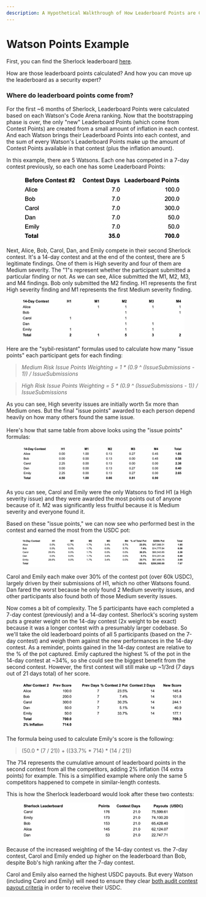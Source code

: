 ```yaml
---
description: A Hypothetical Walkthrough of How Leaderboard Points are Calculated
---
```


# Watson Points Example

First, you can find the Sherlock leaderboard [here](https://app.sherlock.xyz/audits/leaderboard).&#x20;

How are those leaderboard points calculated? And how you can move up the leaderboard as a security expert?

### **Where do leaderboard points come from?**

For the first \~6 months of Sherlock, Leaderboard Points were calculated based on each Watson's Code Arena ranking. Now that the bootstrapping phase is over, the only "new" Leaderboard Points (which come from Contest Points) are created from a small amount of inflation in each contest. And each Watson brings their Leaderboard Points into each contest, and the sum of every Watson's Leaderboard Points make up the amount of Contest Points available in that contest (plus the inflation amount).&#x20;

In this example, there are 5 Watsons. Each one has competed in a 7-day contest previously, so each one has some Leaderboard Points:

<figure><img src="../../.gitbook/assets/image (13).png" alt=""><figcaption></figcaption></figure>

Next, Alice, Bob, Carol, Dan, and Emily compete in their second Sherlock contest. It's a 14-day contest and at the end of the contest, there are 5 legitimate findings. One of them is High severity and four of them are Medium severity. The "1"s represent whether the participant submitted a particular finding or not. As we can see, Alice submitted the M1, M2, M3, and M4 findings. Bob only submitted the M2 finding. H1 represents the first High severity finding and M1 represents the first Medium severity finding.&#x20;

<figure><img src="../../.gitbook/assets/image (16).png" alt=""><figcaption></figcaption></figure>

Here are the "sybil-resistant" formulas used to calculate how many "issue points" each participant gets for each finding:

> _Medium Risk Issue Points Weighting = 1 \* (0.9 ^ (IssueSubmissions - 1)) / IssueSubmissions_

> _High Risk Issue Points Weighting = 5 \* (0.9 ^ (IssueSubmissions - 1)) / IssueSubmissions_

As you can see, High severity issues are initially worth 5x more than Medium ones. But the final "issue points" awarded to each person depend heavily on how many others found the same issue. \
\
Here's how that same table from above looks using the "issue points" formulas:

<figure><img src="../../.gitbook/assets/image (12).png" alt=""><figcaption></figcaption></figure>

As you can see, Carol and Emily were the only Watsons to find H1 (a High severity issue) and they were awarded the most points out of anyone because of it. M2 was significantly less fruitful because it is Medium severity and everyone found it.&#x20;

Based on these "issue points," we can now see who performed best in the contest and earned the most from the USDC pot:

<figure><img src="../../.gitbook/assets/image (2) (1).png" alt=""><figcaption></figcaption></figure>

Carol and Emily each make over 30% of the contest pot (over 60k USDC), largely driven by their submissions of H1, which no other Watsons found. Dan fared the worst because he only found 2 Medium severity issues, and other participants also found both of those Medium severity issues.&#x20;

Now comes a bit of complexity. The 5 participants have each completed a 7-day contest (previously) and a 14-day contest. Sherlock's scoring system puts a greater weight on the 14-day contest (2x weight to be exact) because it was a longer contest with a presumably larger codebase. So we'll take the old leaderboard points of all 5 participants (based on the 7-day contest) and weigh them against the new performances in the 14-day contest. As a reminder, points gained in the 14-day contest are relative to the % of the pot captured. Emily captured the highest % of the pot in the 14-day contest at \~34%, so she could see the biggest benefit from the second contest. However, the first contest will still make up \~1/3rd (7 days out of 21 days total) of her score.&#x20;

<figure><img src="../../.gitbook/assets/image (1) (2).png" alt=""><figcaption></figcaption></figure>

The formula being used to calculate Emily's score is the following:

> (50.0 \* (7 / 21)) + ((33.7% \* 714) \* (14 / 21))

The 714 represents the cumulative amount of leaderboard points in the second contest from all the competitors, adding 2% inflation (14 extra points) for example. This is a simplified example where only the same 5 competitors happened to compete in similar-length contests.&#x20;

This is how the Sherlock leaderboard would look after these two contests:

<figure><img src="../../.gitbook/assets/image (3) (1) (1).png" alt=""><figcaption></figcaption></figure>

Because of the increased weighting of the 14-day contest vs. the 7-day contest, Carol and Emily ended up higher on the leaderboard than Bob, despite Bob's high ranking after the 7-day contest.&#x20;

Carol and Emily also earned the highest USDC payouts. But every Watson (including Carol and Emily) will need to ensure they clear [both audit contest payout criteria](https://app.gitbook.com/o/-M\_eFb0i0B5bGNIG9sx8/s/IULvDRunHtCHQJQoTsGo/\~/changes/107/audits/watsons/meeting-the-payout-criteria-july-1st-2023) in order to receive their USDC.&#x20;
